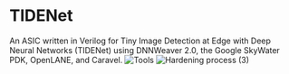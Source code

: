 # TIDENet
An ASIC written in Verilog for Tiny Image Detection at Edge with Deep Neural Networks (TIDENet) using DNNWeaver 2.0, the Google SkyWater PDK, OpenLANE, and Caravel.
![Tools](https://user-images.githubusercontent.com/20258533/127676345-2c3009b9-4a5a-4360-a6e5-d7f70b05f801.png)
![Hardening process (3)](https://user-images.githubusercontent.com/20258533/127676376-a20ffd75-428b-4f6f-8274-ed83550ffc23.png)
